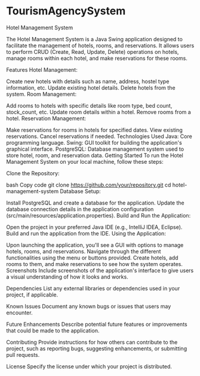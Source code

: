 # TourismAgencySystem
Hotel Management System


The Hotel Management System is a Java Swing application designed to facilitate the management of hotels, rooms, and reservations. It allows users to perform CRUD (Create, Read, Update, Delete) operations on hotels, manage rooms within each hotel, and make reservations for these rooms.

Features
Hotel Management:

Create new hotels with details such as name, address, hostel type information, etc.
Update existing hotel details.
Delete hotels from the system.
Room Management:

Add rooms to hotels with specific details like room type, bed count, stock_count, etc.
Update room details within a hotel.
Remove rooms from a hotel.
Reservation Management:

Make reservations for rooms in hotels for specified dates.
View existing reservations.
Cancel reservations if needed.
Technologies Used
Java: Core programming language.
Swing: GUI toolkit for building the application's graphical interface.
PostgreSQL: Database management system used to store hotel, room, and reservation data.
Getting Started
To run the Hotel Management System on your local machine, follow these steps:

Clone the Repository:

bash
Copy code
git clone https://github.com/your/repository.git
cd hotel-management-system
Database Setup:

Install PostgreSQL and create a database for the application.
Update the database connection details in the application configuration (src/main/resources/application.properties).
Build and Run the Application:

Open the project in your preferred Java IDE (e.g., IntelliJ IDEA, Eclipse).
Build and run the application from the IDE.
Using the Application:

Upon launching the application, you'll see a GUI with options to manage hotels, rooms, and reservations.
Navigate through the different functionalities using the menu or buttons provided.
Create hotels, add rooms to them, and make reservations to see how the system operates.
Screenshots
Include screenshots of the application's interface to give users a visual understanding of how it looks and works.

Dependencies
List any external libraries or dependencies used in your project, if applicable.

Known Issues
Document any known bugs or issues that users may encounter.

Future Enhancements
Describe potential future features or improvements that could be made to the application.

Contributing
Provide instructions for how others can contribute to the project, such as reporting bugs, suggesting enhancements, or submitting pull requests.

License
Specify the license under which your project is distributed.